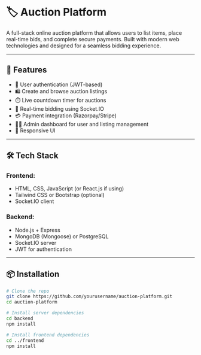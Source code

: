 # 🏷️ Auction Platform

A full-stack online auction platform that allows users to list items, place real-time bids, and complete secure payments. Built with modern web technologies and designed for a seamless bidding experience.

---

## 🚀 Features

- 🔐 User authentication (JWT-based)
- 🛍️ Create and browse auction listings
- ⏱️ Live countdown timer for auctions
- 💬 Real-time bidding using Socket.IO
- 💳 Payment integration (Razorpay/Stripe)
- 🧑‍💼 Admin dashboard for user and listing management
- 📱 Responsive UI

---

## 🛠️ Tech Stack

### Frontend:
- HTML, CSS, JavaScript (or React.js if using)
- Tailwind CSS or Bootstrap (optional)
- Socket.IO client

### Backend:
- Node.js + Express
- MongoDB (Mongoose) or PostgreSQL
- Socket.IO server
- JWT for authentication

---

## 📦 Installation

```bash
# Clone the repo
git clone https://github.com/yourusername/auction-platform.git
cd auction-platform

# Install server dependencies
cd backend
npm install

# Install frontend dependencies
cd ../frontend
npm install
